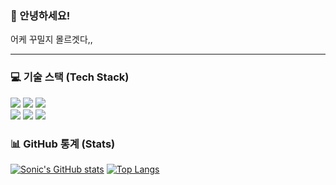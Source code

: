 ### 👋 안녕하세요!
어케 꾸밀지 몰르겟다,,

---
### 💻 기술 스택 (Tech Stack)
<!-- 
자신이 다룰 수 있는 기술, 혹은 공부하고 있는 기술의 아이콘을 넣는 공간입니다.
아래 사이트에서 원하는 아이콘을 검색하고, 'Markdown' 코드를 복사해서 붙여넣기만 하면 됩니다.
아이콘 검색 사이트: https://techstack-generator.vercel.app/
-->
<p>
  <img src="https://img.shields.io/badge/Python-3776AB?style=for-the-badge&logo=Python&logoColor=white"/>
  <img src="https://img.shields.io/badge/PyTorch-EE4C2C?style=for-the-badge&logo=PyTorch&logoColor=white"/>
  <img src="https://img.shields.io/badge/TensorFlow-FF6F00?style=for-the-badge&logo=TensorFlow&logoColor=white"/>
  <br/>

  <img src="https://img.shields.io/badge/scikit_learn-F7931E?style=for-the-badge&logo=scikit-learn&logoColor=white"/>
  <img src="https://img.shields.io/badge/Git-F05032?style=for-the-badge&logo=Git&logoColor=white"/>
  <img src="https://img.shields.io/badge/GitHub-181717?style=for-the-badge&logo=GitHub&logoColor=white"/>
</p

---
### 📊 GitHub 통계 (Stats)

[![Sonic's GitHub stats](https://github-readme-stats.vercel.app/api?username=Sonic3856&show_icons=true&theme=tokyonight)](https://github.com/anuraghazra/github-readme-stats)
[![Top Langs](https://github-readme-stats.vercel.app/api/top-langs/?username=Sonic3856&layout=compact&theme=tokyonight)](https://github.com/anuraghazra/github-readme-stats)
